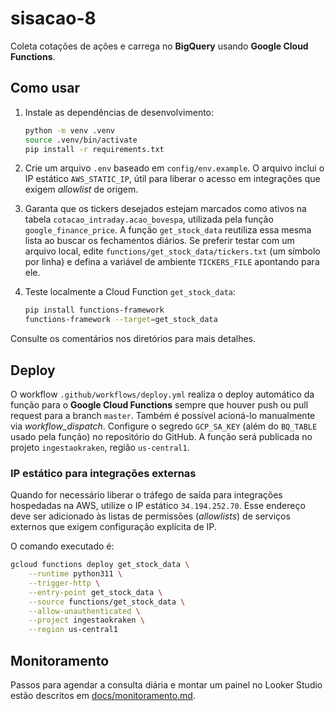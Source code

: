 # sisacao-8

Coleta cotações de ações e carrega no **BigQuery** usando **Google Cloud Functions**.

## Como usar

1. Instale as dependências de desenvolvimento:

   ```bash
   python -m venv .venv
   source .venv/bin/activate
   pip install -r requirements.txt
   ```

2. Crie um arquivo `.env` baseado em `config/env.example`. O arquivo inclui o
   IP estático `AWS_STATIC_IP`, útil para liberar o acesso em integrações que
   exigem *allowlist* de origem.

3. Garanta que os tickers desejados estejam marcados como ativos na tabela
   `cotacao_intraday.acao_bovespa`, utilizada pela função
   `google_finance_price`. A função `get_stock_data` reutiliza essa mesma
   lista ao buscar os fechamentos diários. Se preferir testar com um arquivo
   local, edite `functions/get_stock_data/tickers.txt` (um símbolo por linha)
   e defina a variável de ambiente `TICKERS_FILE` apontando para ele.

4. Teste localmente a Cloud Function `get_stock_data`:

   ```bash
   pip install functions-framework
   functions-framework --target=get_stock_data
   ```

Consulte os comentários nos diretórios para mais detalhes.

## Deploy

O workflow `.github/workflows/deploy.yml` realiza o deploy automático da função
para o **Google Cloud Functions** sempre que houver push ou pull request para a
branch `master`. Também é possível acioná-lo manualmente via *workflow_dispatch*.
Configure o segredo `GCP_SA_KEY` (além do `BQ_TABLE` usado pela função) no
repositório do GitHub. A função será publicada no projeto `ingestaokraken`,
região `us-central1`.

### IP estático para integrações externas

Quando for necessário liberar o tráfego de saída para integrações hospedadas
na AWS, utilize o IP estático `34.194.252.70`. Esse endereço deve ser adicionado
às listas de permissões (*allowlists*) de serviços externos que exigem
configuração explícita de IP.

O comando executado é:

```bash
gcloud functions deploy get_stock_data \
    --runtime python311 \
    --trigger-http \
    --entry-point get_stock_data \
    --source functions/get_stock_data \
    --allow-unauthenticated \
    --project ingestaokraken \
    --region us-central1
```

## Monitoramento

Passos para agendar a consulta diária e montar um painel no Looker Studio
estão descritos em [docs/monitoramento.md](docs/monitoramento.md).
